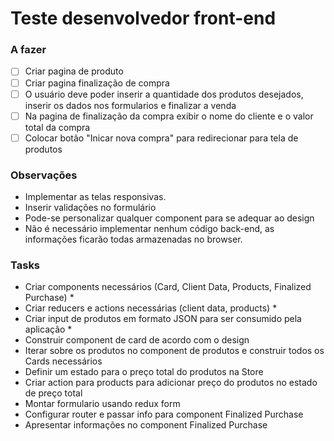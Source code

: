 # Teste desenvolvedor front-end

### A fazer
 - [ ] Criar pagina de produto
 - [ ] Criar pagina finalização de compra
 - [ ] O usuário deve poder inserir a quantidade dos produtos desejados, inserir os dados nos formularios e finalizar a venda
 - [ ] Na pagina de finalização da compra exibir o nome do cliente e o valor total da compra
 - [ ] Colocar botão "Inicar nova compra" para redirecionar para tela de produtos

### Observações
 - Implementar as telas responsivas.
 - Inserir validações no formulário
 - Pode-se personalizar qualquer component para se adequar ao design
 - Não é necessário implementar nenhum código back-end, as informações ficarão todas armazenadas no browser.

### Tasks
 - Criar components necessários (Card, Client Data, Products, Finalized Purchase) *
 - Criar reducers e actions necessárias (client data, products) *
 - Criar input de produtos em formato JSON para ser consumido pela aplicação *
 - Construir component de card de acordo com o design   
 - Iterar sobre os produtos no component de produtos e construir todos os Cards necessários
 - Definir um estado para o preço total do produtos na Store
 - Criar action para products para adicionar preço do produtos no estado de preço total
 - Montar formulario usando redux form
 - Configurar router e passar info para component Finalized Purchase 
 - Apresentar informações no component Finalized Purchase
